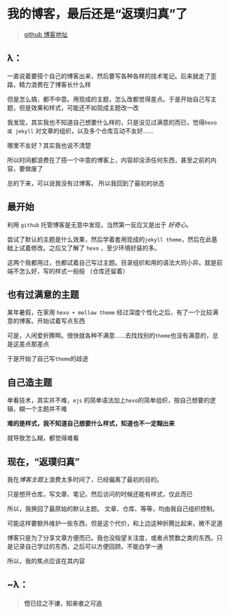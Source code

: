 # 我的博客，最后还是“返璞归真”了

> [github 博客地址](https://lzyprime.top)

## λ：

一直说着要搭个自己的博客出来，然后要写各种各样的技术笔记。后来就走了歪路，精力浪费在了博客长什么样

但是怎么搞，都不中意。用现成的主题，怎么改都觉得差点。于是开始自己写主题，但是效果和样式，可能还不如现成主题改一改

我发现，其实我也不知道自己想要什么样的，只是没见过满意的而已，觉得`hexo 或 jekyll` 对文章的组织，以及多个仓库互动不友好……

哪里不友好？其实我也说不清楚

所以时间都浪费在了搭一个中意的博客上，内容却没添任何东西，甚至之前的内容，要做废了

总的下来，可以说我没有过博客。 所以我回到了最初的状态

## 最开始

利用 `github` 托管博客是无意中发现，当然第一反应又是出于 *好奇心*。

尝试了默认的主题是什么效果，然后学着套用现成的`jekyll theme`，然后在此基础上试着修改。之后又了解了 `hexo` ，至少环境好装的多。

这两个我都用过，也都试着自己写过主题。目录组织和用的语法大同小异。就是前端不怎么好，写的样式一般般 （仓库还留着）

## 也有过满意的主题

某年暑假，在家用 `hexo + mellow theme` 经过深度个性化之后，有了一个比较满意的博客。开始试着写点东西

可是，人闲爱折腾啊。很快就各种不满意……去找找别的`theme`也没有满意的，总是这差点那差点

于是开始了自己写`theme`的歧途

## 自己造主题

单看技术，其实并不难，`ejs` 的简单语法加上`hexo`的简单组织，按自己想要的逻辑，糊一个主题并不难

**难的是样式，我不知道自己想要什么样式，知道也不一定糊出来**

就导致怎么糊，都觉得难看

## 现在，“返璞归真”

我在*博客主题*上浪费太多时间了，已经偏离了最初的目的。

只是想开仓库，写文章、笔记，然后访问的时候还能有样式，仅此而已

所以，我换回了最原始的默认主题。 文章、仓库、等等，均由我自己组织控制。

可能这样要额外维护一些东西，但是这个代价，和上边这种折腾比起来，微不足道

博客只是为了分享文章方便而已。我也没指望关注度，或者点赞数之类的东西。只是记录自己学过的东西，之后可以方便回顾。不能白学一通

所以，我的焦点应该在其内容

## ~λ：

> #### 悟已往之不谏，知来者之可追